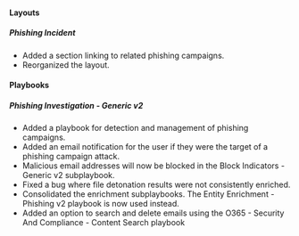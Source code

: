 
#### Layouts
##### Phishing Incident
- Added a section linking to related phishing campaigns.
- Reorganized the layout.

#### Playbooks
##### Phishing Investigation - Generic v2
- Added a playbook for detection and management of phishing campaigns.
- Added an email notification for the user if they were the target of a phishing campaign attack.
- Malicious email addresses will now be blocked in the Block Indicators - Generic v2 subplaybook.
- Fixed a bug where file detonation results were not consistently enriched.
- Consolidated the enrichment subplaybooks. The Entity Enrichment - Phishing v2 playbook is now used instead.
- Added an option to search and delete emails using the O365 - Security And Compliance - Content Search playbook